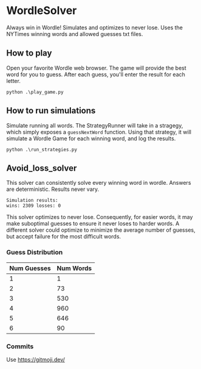 # WordleSolver
Always win in Wordle! Simulates and optimizes to never lose. Uses the NYTimes winning words and allowed guesses txt files.


## How to play
Open your favorite Wordle web browser. The game will provide the best word for you to guess. After each guess, you'll enter the result for each letter.

`python .\play_game.py`

## How to run simulations

Simulate running all words. The StrategyRunner will take in a stragegy, which simply exposes a `guessNextWord` function. Using that strategy, it will simulate a Wordle Game for each winning word, and log the results.

`python .\run_strategies.py`

## Avoid_loss_solver
This solver can consistently solve every winning word in wordle. 
Answers are deterministic. Results never vary.
```
Simulation results:
wins: 2309 losses: 0
```

This solver optimizes to never lose. Consequently, for easier words, it may make suboptimal guesses to ensure it never loses to harder words. A different solver could optimize to minimize the average number of guesses, but accept failure for the most difficult words.

### Guess Distribution

| Num Guesses | Num Words   |
|---|-----|
| 1 | 1   |
| 2 | 73  |
| 3 | 530 |
| 4 | 960 |
| 5 | 646 |
| 6 | 90  |

### Commits
Use https://gitmoji.dev/

